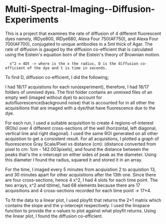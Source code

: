 # Multi-Spectral-Imaging--Diffusion-Experiments

This is a project that examines the rate of diffusion of 4 different fluorescent dyes namely, IRDye800, IRDye680, Alexa Four 750(AF750), and 
Alexa Four 700(AF700), conjugated to unique antibodies in a 5ml thick of Agar. The rate of diffusion is gauged by the diffusion co-efficient that is 
calculated using the Eistein's equation born of the Eistein's theory of Brownian motion.

      x^2 = 4Dt -> where is the x the radius, D is the diffusion co-efficient of the dye and t is time in seconds.
 
To find D, diffusion co-efficient, I did the following;

I had 18/17 acquistions for each run(experiment), therefore, I had 18/17 folders of unmixed dyes. The first folder contains an unmixed files of 
an empty well (imaged without dye) to account for autofluorescence(background noise) that is accounted for in all other the acquisitions that are imaged
with a dye/that have fluorescence due to the dye.

For each run, I used a suitable acquisition to create 4 regions-of-interest (ROIs) over 4 different cross-sections of the well (horizontal, left diagonal,
vertical line and right diagonal). I used the same ROI generated on all other acquistion to get a consistent result. For all acquistions, I plotted a graph of
fluorescence Gray Scale/Pixel vs distance (cm): (distance converted from pixel to cm: 1cm - 142.003pixels), and found the distance between the peaks that's the x-intercept
on either sides of peak as the diameter. Using this diameter I found the radius, squared it and stored it in an array.

For the time, I imaged every 5 minutes from acqiuistion 2 to acquistion 13, and 30 minutes apart for other acquisitions after the 13th one. Since 
there are four cross-sections, hence 4 x^2, I had 4 slots for each time point. The two arrays, x^2 and t(time), had 68 elements because there are 
17 acquisitions and 4 cross-sections recorded for each time point -> 17*4.

To fit the data to a linear plot, I used ployfit that returns the 2*1 matrix which contains the slope and the y-intercept respectively. I used the 
linspace function to provide the x-values to plot against what ployfit returns. Using the linear plot, I found the diffusion co-efficient.
